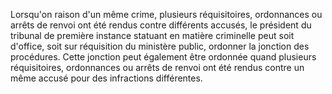 Lorsqu'on raison d'un même crime, plusieurs réquisitoires, ordonnances ou arrêts de renvoi ont été rendus contre différents accusés, le président du tribunal de première instance statuant en matière criminelle peut soit d'office, soit sur réquisition du ministère public, ordonner la jonction des procédures. Cette jonction peut également être ordonnée quand plusieurs réquisitoires, ordonnances ou arrêts de renvoi ont été rendus contre un même accusé pour des infractions différentes.